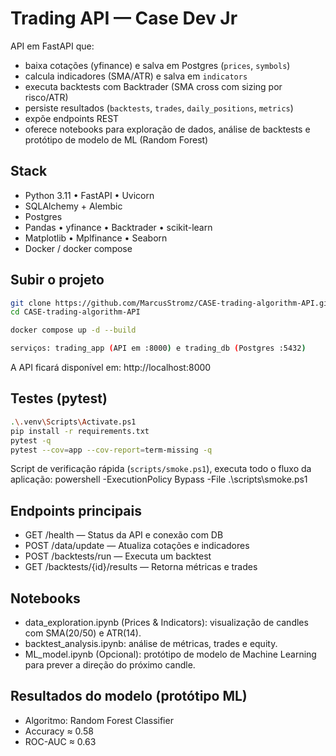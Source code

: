 # Trading API — Case Dev Jr

API em FastAPI que:
- baixa cotações (yfinance) e salva em Postgres (`prices`, `symbols`)
- calcula indicadores (SMA/ATR) e salva em `indicators`
- executa backtests com Backtrader (SMA cross com sizing por risco/ATR)
- persiste resultados (`backtests`, `trades`, `daily_positions`, `metrics`)
- expõe endpoints REST
- oferece notebooks para exploração de dados, análise de backtests e protótipo de modelo de ML (Random Forest)

## Stack
- Python 3.11 • FastAPI • Uvicorn  
- SQLAlchemy + Alembic  
- Postgres  
- Pandas • yfinance • Backtrader • scikit-learn  
- Matplotlib • Mplfinance • Seaborn  
- Docker / docker compose  

## Subir o projeto

```bash
git clone https://github.com/MarcusStromz/CASE-trading-algorithm-API.git
cd CASE-trading-algorithm-API

docker compose up -d --build

serviços: trading_app (API em :8000) e trading_db (Postgres :5432)
```
A API ficará disponível em:
 http://localhost:8000
 
## Testes (pytest)
```bash
.\.venv\Scripts\Activate.ps1
pip install -r requirements.txt
pytest -q
pytest --cov=app --cov-report=term-missing -q
```
Script de verificação rápida (`scripts/smoke.ps1`), executa todo o fluxo da aplicação:
powershell -ExecutionPolicy Bypass -File .\scripts\smoke.ps1

## Endpoints principais

- GET /health — Status da API e conexão com DB
- POST /data/update — Atualiza cotações e indicadores
- POST /backtests/run — Executa um backtest
- GET /backtests/{id}/results — Retorna métricas e trades

## Notebooks

- data_exploration.ipynb (Prices & Indicators): visualização de candles com SMA(20/50) e ATR(14).
- backtest_analysis.ipynb: análise de métricas, trades e equity.
- ML_model.ipynb (Opcional): protótipo de modelo de Machine Learning para prever a direção do próximo candle.

## Resultados do modelo (protótipo ML)

- Algoritmo: Random Forest Classifier
- Accuracy ≈ 0.58
- ROC-AUC ≈ 0.63
